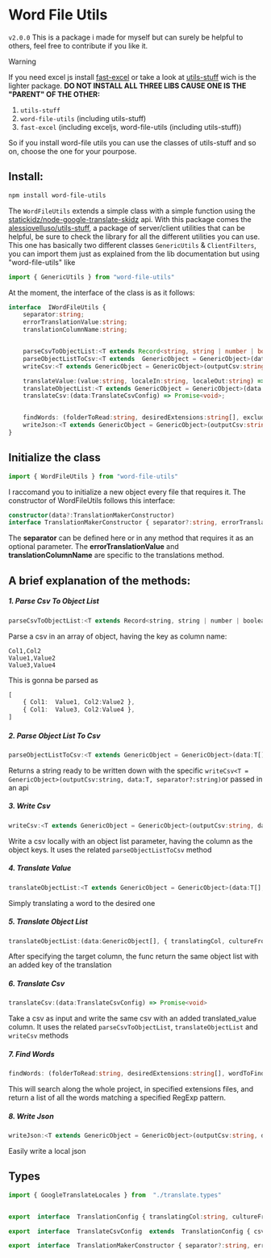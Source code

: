 ﻿# Word File Utils

`v2.0.0`
This is a package i made for myself but can surely be helpful to others, feel free to contribute if you like it.

> [!WARNING]
> If you need excel js install [fast-excel](https://github.com/alessioVelluso/FastExcel) or take a look at [utils-stuff](https://github.com/alessioVelluso/UtilsStuff) wich is the lighter package.
> **DO NOT INSTALL ALL THREE LIBS CAUSE ONE IS THE "PARENT" OF THE OTHER:**
> 1. `utils-stuff`
> 2. `word-file-utils` (including utils-stuff)
> 3. `fast-excel` (including exceljs, word-file-utils (including utils-stuff))
>
>So if you install word-file utils you can use the classes of utils-stuff and so on, choose the one for your pourpose.

## Install:
```bash
npm install word-file-utils
```
The `WordFileUtils` extends a simple class with a simple function using the [statickidz/node-google-translate-skidz](https://github.com/statickidz/node-google-translate-skidz) api.
With this package comes the [alessiovelluso/utils-stuff](https://www.npmjs.com/package/utils-stuff), a package of server/client utilities that can be helpful, be sure to check the library for all the different utilities you can use. This one has basically two different classes `GenericUtils` & `ClientFilters`, you can import them just as explained from the lib documentation but using "word-file-utils" like
```ts
import { GenericUtils } from "word-file-utils"
```



At the moment, the interface of the class is as it follows:
```ts
interface  IWordFileUtils {
	separator:string;
	errorTranslationValue:string;
	translationColumnName:string;


	parseCsvToObjectList:<T extends Record<string, string | number | boolean | Date> = GenericObject>(csvFilepath:string, separator?:string) => T[];
	parseObjectListToCsv:<T extends  GenericObject = GenericObject>(data:T[], separator?:string) => string
	writeCsv:<T extends GenericObject = GenericObject>(outputCsv:string, data:T[], separator?:string) => Promise<void>

	translateValue:(value:string, localeIn:string, localeOut:string) => Promise<string>;
	translateObjectList:<T extends GenericObject = GenericObject>(data:T[], { translatingCol, cultureFrom, cultureTo }:TranslationConfig) => Promise<T[]>
	translateCsv:(data:TranslateCsvConfig) => Promise<void>;


	findWords: (folderToRead:string, desiredExtensions:string[], excludeDir:string[], wordToFind:RegExp) => string[],
	writeJson:<T extends GenericObject = GenericObject>(outputCsv:string, data:T[]) => void
}
```


## Initialize the class
```ts
import { WordFileUtils } from "word-file-utils"
```
I raccomand you to initialize a new object every file that requires it.
The constructor of WordFileUtils follows this interface:
```ts
constructor(data?:TranslationMakerConstructor)
interface TranslationMakerConstructor { separator?:string, errorTranslationValue?:string, translationColumnName?:string }
```
The **separator** can be defined here or in any method that requires it as an optional parameter.
The **errorTranslationValue** and **translationColumnName** are specific to the translations method.


## A brief explanation of the methods:
##### 1. Parse Csv To Object List
```js
parseCsvToObjectList:<T extends Record<string, string | number | boolean | Date> = GenericObject>(csvFilepath:string, separator?:string) => T[];
```
Parse a csv in an array of object, having the key as column name:
```
Col1,Col2
Value1,Value2
Value3,Value4
```
This is gonna be parsed as
```ts
[
	{ Col1:  Value1, Col2:Value2 },
	{ Col1:  Value3, Col2:Value4 },
]
```


##### 2. Parse Object List To Csv
```ts
parseObjectListToCsv:<T extends GenericObject = GenericObject>(data:T[], separator:string) => string
```
Returns a string ready to be written down with the specific `writeCsv<T = GenericObject>(outputCsv:string, data:T, separator?:string)`or passed in an api



##### 3. Write Csv
```ts
writeCsv:<T extends GenericObject = GenericObject>(outputCsv:string, data:T[], separator?:string) => Promise<void>
```
Write a csv locally with an object list parameter, having the column as the object keys.
It uses the related `parseObjectListToCsv` method


##### 4. Translate Value
```ts
translateObjectList:<T extends GenericObject = GenericObject>(data:T[], { translatingCol, cultureFrom, cultureTo }:TranslationConfig) => Promise<T[]>
```
Simply translating a word to the desired one


##### 5. Translate Object List
```ts
translateObjectList:(data:GenericObject[], { translatingCol, cultureFrom, cultureTo }:TranslationConfig) => Promise<GenericObject[]>
```
After specifying the target column, the func return the same object list with an added key of the translation


##### 6. Translate Csv
```ts
translateCsv:(data:TranslateCsvConfig) => Promise<void>
```
Take a csv as input and write the same csv with an added translated_value column.
It uses the related `parseCsvToObjectList`, `translateObjectList` and `writeCsv` methods


##### 7. Find Words
```ts
findWords: (folderToRead:string, desiredExtensions:string[], wordToFind:RegExp) => string[]
```
This will search along the whole project, in specified extensions files, and return a list of all the words matching a specified RegExp pattern.


##### 8. Write Json
```ts
writeJson:<T extends GenericObject = GenericObject>(outputCsv:string, data:T[]) => void
```
Easily write a local json



## Types
```ts
import { GoogleTranslateLocales } from  "./translate.types"


export  interface  TranslationConfig { translatingCol:string, cultureFrom:GoogleTranslateLocales, cultureTo:GoogleTranslateLocales }

export  interface  TranslateCsvConfig  extends  TranslationConfig { csvFilepath:string, outFilepath:string, separator?:string }

export  interface  TranslationMakerConstructor { separator?:string, errorTranslationValue?:string, translationColumnName?:string }
```
